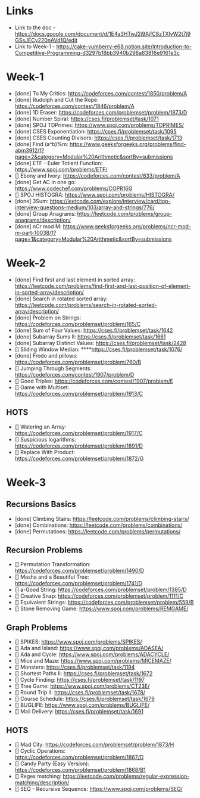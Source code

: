 # Links
- Link to the doc - https://docs.google.com/document/d/1E4a3HTwJ2j9AjfC8zTXIyW2t7j9GSsJECy220nAVd1Q/edit
- Link to Week-1 - https://cake-yumberry-e68.notion.site/Introduction-to-Competitive-Programming-d3297b18bb3940b298a63816e9161e3c
# Week-1
- [done] To My Critics: https://codeforces.com/contest/1850/problem/A  
- [done] Rudolph and Cut the Rope: https://codeforces.com/contest/1846/problem/A  
- [done] 1D Eraser: https://codeforces.com/problemset/problem/1873/D  
- [done] Number Spiral: https://cses.fi/problemset/task/1071  
- [done] SPOJ TDPrimes: https://www.spoj.com/problems/TDPRIMES/ 
- [done] CSES Exponentiation: https://cses.fi/problemset/task/1095 
- [done] CSES Counting Divisors: https://cses.fi/problemset/task/1713
- [done] Find (a^b)%m: https://www.geeksforgeeks.org/problems/find-abm3912/1?page=2&category=Modular%20Arithmetic&sortBy=submissions
- [done] ETF - Euler Totient Function: https://www.spoj.com/problems/ETF/
- [] Ebony and Ivory: https://codeforces.com/contest/633/problem/A
- [done] Get AC in one go: https://www.codechef.com/problems/COPR16G  
- [] SPOJ HISTOGRA: https://www.spoj.com/problems/HISTOGRA/
- [done] 3Sum: https://leetcode.com/explore/interview/card/top-interview-questions-medium/103/array-and-strings/776/  
- [done] Group Anagrams: https://leetcode.com/problems/group-anagrams/description/  
- [done] nCr mod M: https://www.geeksforgeeks.org/problems/ncr-mod-m-part-10038/1?page=1&category=Modular%20Arithmetic&sortBy=submissions 
# Week-2
- [done] Find first and last element in sorted array: https://leetcode.com/problems/find-first-and-last-position-of-element-in-sorted-array/description/
- [done] Search in rotated sorted array: https://leetcode.com/problems/search-in-rotated-sorted-array/description/
- [done] Problem on Strings: https://codeforces.com/problemset/problem/165/C
- [done] Sum of Four Values: https://cses.fi/problemset/task/1642
- [done] Subarray Sums II: https://cses.fi/problemset/task/1661
- [done] Subarray Distinct Values: https://cses.fi/problemset/task/2428
- [] Sliding Window Median: ****https://cses.fi/problemset/task/1076/
- [done] Frodo and pillows: https://codeforces.com/problemset/problem/760/B
- [] Jumping Through Segments: https://codeforces.com/contest/1907/problem/D
- []  Good Triples: https://codeforces.com/contest/1907/problem/E
- []  Game with Multiset: https://codeforces.com/problemset/problem/1913/C
## HOTS
- [] Watering an Array: https://codeforces.com/problemset/problem/1917/C
- [] Suspicious logarithms: https://codeforces.com/problemset/problem/1891/D
- [] Replace With Product: https://codeforces.com/problemset/problem/1872/G

# Week-3
## Recursions Basics
- [done] Climbing Stairs: https://leetcode.com/problems/climbing-stairs/ 
- [done] Combinations: https://leetcode.com/problems/combinations/
- [done] Permutations: https://leetcode.com/problems/permutations/
## Recursion Problems
- [] Permutation Transformation: https://codeforces.com/problemset/problem/1490/D
- [] Masha and a Beautiful Tree: https://codeforces.com/problemset/problem/1741/D
- [] a-Good String: https://codeforces.com/problemset/problem/1385/D
- [] Creative Snap: https://codeforces.com/problemset/problem/1111/C
- [] Equivalent Strings: https://codeforces.com/problemset/problem/559/B
- [] Stone Removing Game: https://www.spoj.com/problems/REMGAME/
## Graph Problems
- [] SPIKES: https://www.spoj.com/problems/SPIKES/
- [] Ada and Island: https://www.spoj.com/problems/ADASEA/
- [] Ada and Cycle: https://www.spoj.com/problems/ADACYCLE/
- [] Mice and Maze: https://www.spoj.com/problems/MICEMAZE/
- [] Monsters: https://cses.fi/problemset/task/1194
- [] Shortest Paths II: https://cses.fi/problemset/task/1672
- [] Cycle Finding: https://cses.fi/problemset/task/1197
- [] Tree Game: https://www.spoj.com/problems/CT23E/
- [] Round Trip II: https://cses.fi/problemset/task/1678/
- [] Course Schedule: https://cses.fi/problemset/task/1679
- [] BUGLIFE: https://www.spoj.com/problems/BUGLIFE/
- [] Mail Delivery: https://cses.fi/problemset/task/1691
## HOTS
- [] Mad City: https://codeforces.com/problemset/problem/1873/H
- [] Cyclic Operations: https://codeforces.com/problemset/problem/1867/D
- [] Candy Party (Easy Version): https://codeforces.com/problemset/problem/1868/B1
- [] Regex matching: https://leetcode.com/problems/regular-expression-matching/description/
- [] SEQ - Recursive Sequence: https://www.spoj.com/problems/SEQ/